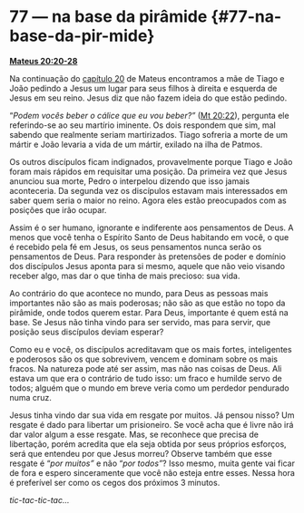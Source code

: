# 77 — na base da pirâmide {#77-na-base-da-pir-mide}

[**Mateus 20:20-28**](http://bibliaonline.com.br/acf/mt/20/20-28)

Na continuação do [capítulo 20](http://bibliaonline.com.br/acf/mt/20) de Mateus encontramos a mãe de Tiago e João pedindo a Jesus um lugar para seus filhos à direita e esquerda de Jesus em seu reino. Jesus diz que não fazem ideia do que estão pedindo.

“_Podem vocês beber o cálice que eu vou beber?”_ ([Mt 20:22](http://bibliaonline.com.br/acf/mt/20/22)), pergunta ele referindo-se ao seu martírio iminente. Os dois respondem que sim, mal sabendo que realmente seriam martirizados. Tiago sofreria a morte de um mártir e João levaria a vida de um mártir, exilado na ilha de Patmos.

Os outros discípulos ficam indignados, provavelmente porque Tiago e João foram mais rápidos em requisitar uma posição. Da primeira vez que Jesus anunciou sua morte, Pedro o interpelou dizendo que isso jamais aconteceria. Da segunda vez os discípulos estavam mais interessados em saber quem seria o maior no reino. Agora eles estão preocupados com as posições que irão ocupar.

Assim é o ser humano, ignorante e indiferente aos pensamentos de Deus. A menos que você tenha o Espírito Santo de Deus habitando em você, o que é recebido pela fé em Jesus, os seus pensamentos nunca serão os pensamentos de Deus. Para responder às pretensões de poder e domínio dos discípulos Jesus aponta para si mesmo, aquele que não veio visando receber algo, mas dar o que tinha de mais precioso: sua vida.

Ao contrário do que acontece no mundo, para Deus as pessoas mais importantes não são as mais poderosas; não são as que estão no topo da pirâmide, onde todos querem estar. Para Deus, importante é quem está na base. Se Jesus não tinha vindo para ser servido, mas para servir, que posição seus discípulos deviam esperar?

Como eu e você, os discípulos acreditavam que os mais fortes, inteligentes e poderosos são os que sobrevivem, vencem e dominam sobre os mais fracos. Na natureza pode até ser assim, mas não nas coisas de Deus. Ali estava um que era o contrário de tudo isso: um fraco e humilde servo de todos; alguém que o mundo em breve veria como um perdedor pendurado numa cruz.

Jesus tinha vindo dar sua vida em resgate por muitos. Já pensou nisso? Um resgate é dado para libertar um prisioneiro. Se você acha que é livre não irá dar valor algum a esse resgate. Mas, se reconhece que precisa de libertação, porém acredita que ela seja obtida por seus próprios esforços, será que entendeu por que Jesus morreu? Observe também que esse resgate é “_por muitos”_ e não “_por todos”_? Isso mesmo, muita gente vai ficar de fora e espero sinceramente que você não esteja entre esses. Nessa hora é preferível ser como os cegos dos próximos 3 minutos.

_tic-tac-tic-tac..._